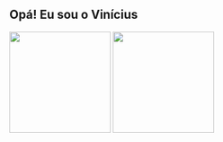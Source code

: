 ## Opá! Eu sou o Vinícius 

<div>
  <img height="180cm" src= "https://github-readme-stats.vercel.app/api?username=Vinicius-ACS&show_icons=false&theme=tokyonight&include_all_commits=truetrue&count_private=true)](https://github.com/Vinicius-ACS/github-readme-stats"/>
  <img height="180cm" src= "https://github-readme-stats.vercel.app/api/top-langs/?username=Vinicius-ACS&layout=compact&theme=tokyonight"/>
</div>


